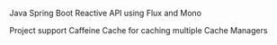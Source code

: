 Java Spring Boot Reactive API using Flux and Mono

Project support Caffeine Cache for caching multiple Cache Managers
